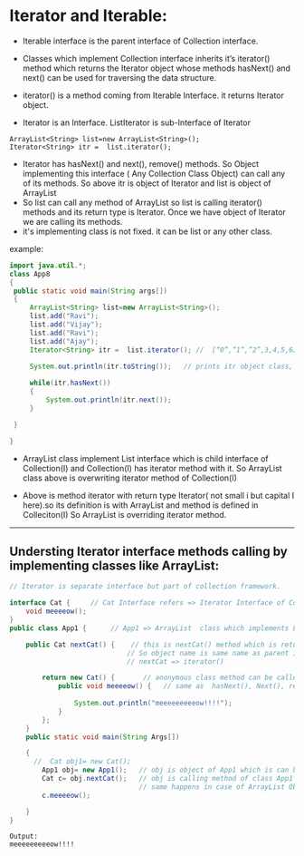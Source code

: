 
# Iterator and Iterable:

- Iterable interface is the parent interface of Collection interface.

- Classes which implement Collection interface inherits it’s iterator() method which returns the Iterator object whose methods hasNext() and next() can be used for traversing the data structure.
 
- iterator() is a method coming from Iterable Interface. it returns Iterator<E> object. 
- Iterator<E> is an Interface.  ListIterator<E> is sub-Interface of Iterator<E>

```text
ArrayList<String> list=new ArrayList<String>();
Iterator<String> itr =  list.iterator();
```

- Iterator<E> has hasNext() and next(), remove() methods. So Object implementing this interface ( Any Collection Class Object) can call any of its methods. So above itr is object of Iterator<String> and list is object of ArrayList<String> 
-  So list can call any method of ArrayList so list is calling iterator() methods and its return type is Iterator<String>. Once we have object of Iterator<String> we are calling its methods. 
- it's implementing class is not fixed. it can be list or any other class. 
  
 example:  
   
   ```java
 import java.util.*;
class App8
{
    public static void main(String args[])
    {
        ArrayList<String> list=new ArrayList<String>();
        list.add("Ravi");
        list.add("Vijay");
        list.add("Ravi");
        list.add("Ajay");
        Iterator<String> itr =  list.iterator(); //  [“0”,”1”,”2”,3,4,5,6…..]
       
        System.out.println(itr.toString());   // prints itr object class, java.util.ArrayList$Itr@4c203ea1 , $ Itr represents its inner class

        while(itr.hasNext())
        {
            System.out.println(itr.next());
        }

    }

} 

  ```
   
 - ArrayList class implement List interface which is child interface of Collection(I) and Collection(I) has iterator method with it. 
  So ArrayList class above is overwriting iterator method of Collection(I)
  
       
-  Above is method iterator with return type Iterator( not small i but capital I here).so its definition is with ArrayList and method is defined in
   Colleciton(I) So ArrayList is overriding iterator method.
   
------------------------------------------------------------------------------------------------------------------------------------

## Understing Iterator interface methods calling by implementing classes like ArrayList:


```java
// Iterator is separate interface but part of collection framework.

interface Cat {     // Cat Interface refers => Iterator Interface of Collection Framework,  it has got hasNext(), Next(), remove() methods etc. 
    void meeeeow();
}
public class App1 {      // App1 => ArrayList  class which implements List<>

    public Cat nextCat() {    // this is nextCat() method which is returning object of Cat type. 
                             // So object name is same name as parent interface so its  trigger point is anonymous object creation. CAt is now class rather than interface.
                             // nextCat => iterator()

        return new Cat() {       // anonymous class method can be called with Cat object only. 
            public void meeeeow() {   // same as  hasNext(), Next(), remove()
                
                System.out.println("meeeeeeeeeow!!!!");   
            }
        };
    }
    public static void main(String Args[])

    {
      //  Cat obj1= new Cat();
        App1 obj= new App1();   // obj is object of App1 which is can be assumed same as ArrayList
        Cat c= obj.nextCat();   // obj is calling method of class App1 which is nextCat and it returns object of Cat class. so this can call method of Cat class( which is anonymous class) 
                                // same happens in case of ArrayList Object calling iterator() method which returns Iterator object and it can call methods of Iterator class which are hasNext() etc. 
        c.meeeeow();

    }
}
```
```
Output:
meeeeeeeeeow!!!!
```
